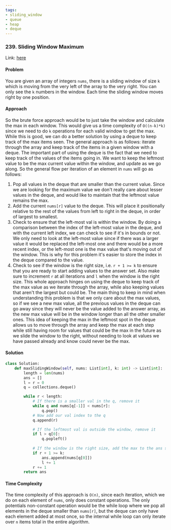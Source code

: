 ```yaml
---
tags:
- sliding_window
- queue
- heap 
- deque
---
```


### 239. Sliding Window Maximum

Link: [here](https://leetcode.com/problems/sliding-window-maximum/description/) 

#### Problem
You are given an array of integers `nums`, there is a sliding window of size `k` which is moving from the very left of the array to the very right. You can only see the `k` numbers in the window. Each time the sliding window moves right by one position.

#### Approach
So the brute force approach would be to just take the window and calculate the max in each window. This would give us a time complexity of `O((n-k)*k)` since we need to do `k` operations for each valid window to get the max. 
While this is good, we can do a better solution by using a deque to keep track of the max items seen. The general approach is as follows: iterate through the array and keep track of the items in a given window with a deque. The important part of using the deque is the fact that we need to keep track of the values of the items going in. We want to keep the leftmost value to be the max current value within the window, and update as we go along. So the general flow per iteration of an element in `nums` will go as follows:
1. Pop all values in the deque that are smaller than the current value. Since we are looking for the maximum value we don't really care about lesser values in the deque, and would like to maintain that the leftmost value remains the max.
2. Add the current `nums[r]` value to the deque. This will place it positionally relative to the rest of the values from left to right in the deque, in order of largest to smallest.
3. Check to ensure that the left-most val is within the window. By doing a comparison between the index of the left-most value in the deque, and with the current left index, we can check to see if it's in bounds or not. We only need to look at the left-most value since if there was a larger value it would be replaced the left-most one and there would be a more recent index, or the left-most one is the max value that's moving out of the window. This is why for this problem it's easier to store the index in the deque compared to the value.
4. Check to see if the window is the right size, i.e. `r + 1 >= k` to ensure that you are ready to start adding values to the answer set. Also make sure to increment `r` at all iterations and `l` when the window is the right size.
This whole approach hinges on using the deque to keep track of the max value as we iterate through the array, while also keeping values that aren't the largest but could be. The main thing to keep in mind when understanding this problem is that we only care about the max values, so if we see a new max value, all the previous values in the deque can go away since they will never be the value added to the answer array, as the new max value will be in the window longer than all the other smaller ones. This idea of keeping the max in the leftmost spot in the deque allows us to move through the array and keep the max at each step while still having room for values that could be the max in the future as we slide the window to the right, without needing to look at values we have passed already and know could never be the max.

#### Solution
```python 
class Solution:
    def maxSlidingWindow(self, nums: List[int], k: int) -> List[int]:
        length = len(nums)
        ans = []
        l = r = 0
        q = collections.deque()

        while r < length:
            # If there is a smaller val in the q, remove it
            while q and nums[q[-1]] < nums[r]:
                q.pop()
            # Now add our val index to the q
            q.append(r)

            # If the leftmost val is outside the window, remove it
            if l > q[0]:
                q.popleft()
            
            # If the window is the right size, add the max to the ans set
            if r + 1 >= k:
                ans.append(nums[q[0]])
                l += 1
            r += 1
        return ans
```

#### Time Complexity
The time complexity of this approach is `O(n)`, since each iteration, which we do on each element of `nums`, only does constant operations. The only potentials non-constant operation would be the while loop where we pop all elements in the deque smaller than `nums[r]`, but the deque can only have each element added at most once, so the internal while loop can only iterate over `n` items total in the entire algorithm.